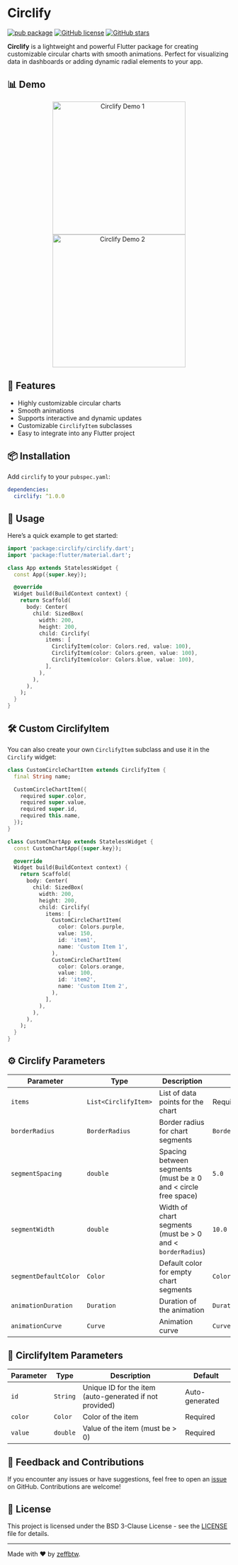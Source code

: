 # Circlify

[![pub package](https://img.shields.io/pub/v/circlify.svg)](https://pub.dev/packages/circlify)
[![GitHub license](https://img.shields.io/github/license/zeffbtw/circlify)](https://github.com/zeffbtw/circlify/blob/main/LICENSE)
[![GitHub stars](https://img.shields.io/github/stars/zeffbtw/circlify)](https://github.com/zeffbtw/circlify/stargazers)

**Circlify** is a lightweight and powerful Flutter package for creating customizable circular charts with smooth animations. Perfect for visualizing data in dashboards or adding dynamic radial elements to your app.

## 📊 Demo

<p align="center">
  <img src="https://raw.githubusercontent.com/zeffbtw/Circlify/refs/heads/main/raw/custom_value_demo.gif" alt="Circlify Demo 1" width="300">
  <img src="https://raw.githubusercontent.com/zeffbtw/Circlify/refs/heads/main/raw/animation_demo.gif" alt="Circlify Demo 2" width="300">
</p>

## 🌟 Features

- Highly customizable circular charts
- Smooth animations
- Supports interactive and dynamic updates
- Customizable `CirclifyItem` subclasses
- Easy to integrate into any Flutter project

## 📦 Installation

Add `circlify` to your `pubspec.yaml`:

```yaml
dependencies:
  circlify: ^1.0.0
```

## 🚀 Usage

Here’s a quick example to get started:

```dart
import 'package:circlify/circlify.dart';
import 'package:flutter/material.dart';

class App extends StatelessWidget {
  const App({super.key});

  @override
  Widget build(BuildContext context) {
    return Scaffold(
      body: Center(
        child: SizedBox(
          width: 200,
          height: 200,
          child: Circlify(
            items: [
              CirclifyItem(color: Colors.red, value: 100),
              CirclifyItem(color: Colors.green, value: 100),
              CirclifyItem(color: Colors.blue, value: 100),
            ],
          ),
        ),
      ),
    );
  }
}
```

## 🛠 Custom CirclifyItem

You can also create your own `CirclifyItem` subclass and use it in the `Circlify` widget:

```dart
class CustomCircleChartItem extends CirclifyItem {
  final String name;

  CustomCircleChartItem({
    required super.color,
    required super.value,
    required super.id,
    required this.name,
  });
}

class CustomChartApp extends StatelessWidget {
  const CustomChartApp({super.key});

  @override
  Widget build(BuildContext context) {
    return Scaffold(
      body: Center(
        child: SizedBox(
          width: 200,
          height: 200,
          child: Circlify(
            items: [
              CustomCircleChartItem(
                color: Colors.purple,
                value: 150,
                id: 'item1',
                name: 'Custom Item 1',
              ),
              CustomCircleChartItem(
                color: Colors.orange,
                value: 100,
                id: 'item2',
                name: 'Custom Item 2',
              ),
            ],
          ),
        ),
      ),
    );
  }
}
```

## ⚙️ Circlify Parameters

| Parameter            | Type           | Description                                                        | Default               |
| -------------------- | -------------- | ------------------------------------------------------------------ | --------------------- |
| `items`              | `List<CirclifyItem>` | List of data points for the chart                                   | Required              |
| `borderRadius`       | `BorderRadius` | Border radius for chart segments                                    | `BorderRadius.all(Radius.circular(10))`   |
| `segmentSpacing`     | `double`       | Spacing between segments (must be ≥ 0 and < circle free space)      | `5.0`                 |
| `segmentWidth`       | `double`       | Width of chart segments (must be > 0 and < `borderRadius`)          | `10.0`                |
| `segmentDefaultColor`| `Color`        | Default color for empty chart segments                              | `Colors.grey`         |
| `animationDuration`  | `Duration`     | Duration of the animation                                           | `Duration(milliseconds: 150)` |
| `animationCurve`     | `Curve`        | Animation curve                                                     | `Curves.easeIn`    |

## 📝 CirclifyItem Parameters

| Parameter | Type    | Description                                   | Default         |
| --------- | ------- | --------------------------------------------- | --------------- |
| `id`      | `String`| Unique ID for the item (auto-generated if not provided) | Auto-generated  |
| `color`   | `Color` | Color of the item                             | Required        |
| `value`   | `double`| Value of the item (must be > 0)               | Required        |


## 💬 Feedback and Contributions

If you encounter any issues or have suggestions, feel free to open an [issue](https://github.com/zeffbtw/circlify/issues) on GitHub. Contributions are welcome!

## 📝 License

This project is licensed under the BSD 3-Clause License - see the [LICENSE](https://github.com/zeffbtw/circlify/blob/main/LICENSE) file for details.

---

Made with ❤️ by [zeffbtw](https://github.com/zeffbtw).
